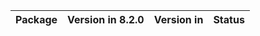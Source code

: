 <!-- markdown-link-check-disable -->

| Package   | Version in 8.2.0   | Version in    | Status   |
|-----------|--------------------|---------------|----------|